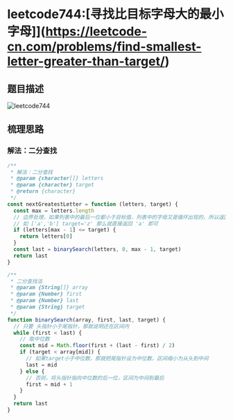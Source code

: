 # leetcode744:[寻找比目标字母大的最小字母]](https://leetcode-cn.com/problems/find-smallest-letter-greater-than-target/)

## 题目描述

![leetcode744](https://blog-1256985533.cos.ap-nanjing.myqcloud.com/img/leetcode744_nextGreatestLetter.png)

## 梳理思路

### 解法：二分查找

```javascript
/**
 * 解法：二分查找
 * @param {character[]} letters
 * @param {character} target
 * @return {character}
 */
const nextGreatestLetter = function (letters, target) {
  const max = letters.length
  // 边界处理，如果列表中的最后一位都小于目标值，列表中的字母又是循环出现的，所以返回列表中的第一项即可
  // 如 ['a','b'] target='z' 那么就直接返回 'a' 即可
  if (letters[max - 1] <= target) {
    return letters[0]
  }
  const last = binarySearch(letters, 0, max - 1, target)
  return last
}

/**
 * 二分查找法
 * @param {String[]} array
 * @param {Number} first
 * @param {Number} last
 * @param {String} target
 */
function binarySearch(array, first, last, target) {
  // 只要 头指针小于尾指针，那就说明还在区间内
  while (first < last) {
    // 取中位数
    const mid = Math.floor(first + (last - first) / 2)
    if (target < array[mid]) {
      // 如果target小于中位数，那就把尾指针设为中位数，区间缩小为从头到中间
      last = mid
    } else {
      // 否则，将头指针指向中位数的后一位，区间为中间到最后
      first = mid + 1
    }
  }
  return last
}
```
